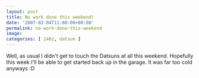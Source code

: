 ```yaml
---
layout: post
title: No work done this weekend!
date: '2007-02-04T11:00:00+00:00'
permalink: no-work-done-this-weekend
image: 
categories: [ 240z, datsun ]
---
```

Well, as usual I didn't get to touch the Datsuns at all this weekend. Hopefully this week I'll be able to get started back up in the garage. It was far too cold anyways :D





